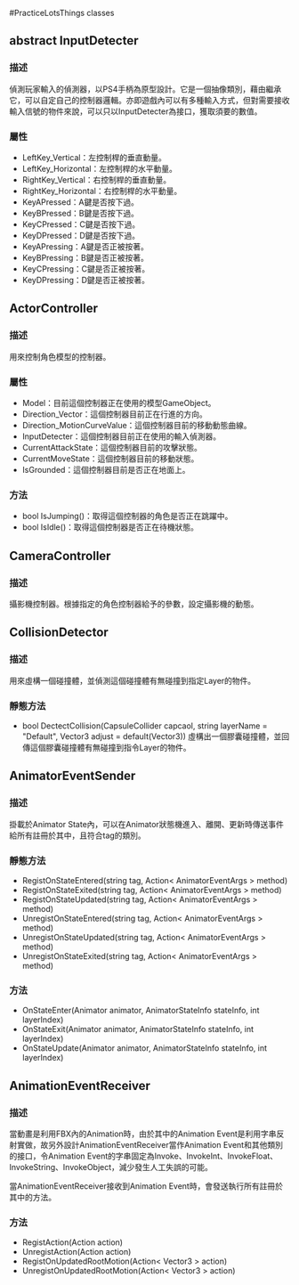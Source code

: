 #PracticeLotsThings classes

## abstract InputDetecter

### 描述
偵測玩家輸入的偵測器，以PS4手柄為原型設計。它是一個抽像類別，藉由繼承它，可以自定自己的控制器邏輯。亦即遊戲內可以有多種輸入方式，但對需要接收輸入信號的物件來說，可以只以InputDetecter為接口，獲取須要的數值。

### 屬性
- LeftKey_Vertical：左控制桿的垂直動量。
- LeftKey_Horizontal：左控制桿的水平動量。
- RightKey_Vertical：右控制桿的垂直動量。
- RightKey_Horizontal：右控制桿的水平動量。
- KeyAPressed：A鍵是否按下過。
- KeyBPressed：B鍵是否按下過。
- KeyCPressed：C鍵是否按下過。
- KeyDPressed：D鍵是否按下過。
- KeyAPressing：A鍵是否正被按著。
- KeyBPressing：B鍵是否正被按著。
- KeyCPressing：C鍵是否正被按著。
- KeyDPressing：D鍵是否正被按著。

## ActorController

### 描述
用來控制角色模型的控制器。

### 屬性
- Model：目前這個控制器正在使用的模型GameObject。
- Direction_Vector：這個控制器目前正在行進的方向。
- Direction_MotionCurveValue：這個控制器目前的移動動態曲線。
- InputDetecter：這個控制器目前正在使用的輸入偵測器。
- CurrentAttackState：這個控制器目前的攻擊狀態。
- CurrentMoveState：這個控制器目前的移動狀態。
- IsGrounded：這個控制器目前是否正在地面上。

### 方法
- bool IsJumping()：取得這個控制器的角色是否正在跳躍中。
- bool IsIdle()：取得這個控制器是否正在待機狀態。

## CameraController

### 描述
攝影機控制器。根據指定的角色控制器給予的參數，設定攝影機的動態。

## CollisionDetector

### 描述
用來虛構一個碰撞體，並偵測這個碰撞體有無碰撞到指定Layer的物件。

### 靜態方法
- bool DectectCollision(CapsuleCollider capcaol, string layerName = "Default", Vector3 adjust = default(Vector3))
虛構出一個膠囊碰撞體，並回傳這個膠囊碰撞體有無碰撞到指令Layer的物件。

## AnimatorEventSender

### 描述
掛載於Animator State內，可以在Animator狀態機進入、離開、更新時傳送事件給所有註冊於其中，且符合tag的類別。

### 靜態方法
- RegistOnStateEntered(string tag, Action< AnimatorEventArgs > method)
- RegistOnStateExited(string tag, Action< AnimatorEventArgs > method)
- RegistOnStateUpdated(string tag, Action< AnimatorEventArgs > method)
- UnregistOnStateEntered(string tag, Action< AnimatorEventArgs > method)
- UnregistOnStateUpdated(string tag, Action< AnimatorEventArgs > method)
- UnregistOnStateExited(string tag, Action< AnimatorEventArgs > method)

### 方法
- OnStateEnter(Animator animator, AnimatorStateInfo stateInfo, int layerIndex)
- OnStateExit(Animator animator, AnimatorStateInfo stateInfo, int layerIndex)
- OnStateUpdate(Animator animator, AnimatorStateInfo stateInfo, int layerIndex)

## AnimationEventReceiver

### 描述
當動畫是利用FBX內的Animation時，由於其中的Animation Event是利用字串反射實做，故另外設計AnimationEventReceiver當作Animation Event和其他類別的接口，令Animation Event的字串固定為Invoke、InvokeInt、InvokeFloat、InvokeString、InvokeObject，減少發生人工失誤的可能。

當AnimationEventReceiver接收到Animation Event時，會發送執行所有註冊於其中的方法。

### 方法
- RegistAction(Action action)
- UnregistAction(Action action)
- RegistOnUpdatedRootMotion(Action< Vector3 > action)
- UnregistOnUpdatedRootMotion(Action< Vector3 > action)
